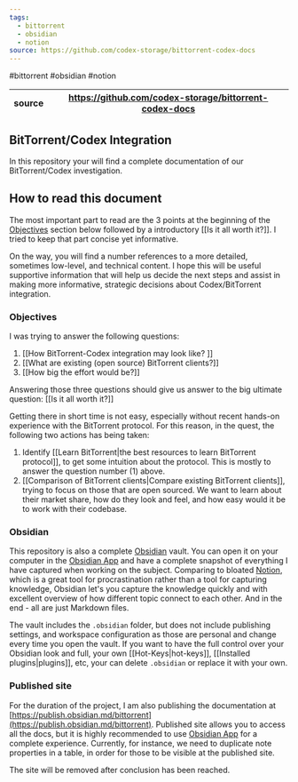 ```yaml
---
tags:
  - bittorrent
  - obsidian
  - notion
source: https://github.com/codex-storage/bittorrent-codex-docs
---
```

#bittorrent #obsidian #notion 

| source | https://github.com/codex-storage/bittorrent-codex-docs |
| ------ | ----------------------------------------------------- |

## BitTorrent/Codex Integration

In this repository your will find a complete documentation of our BitTorrent/Codex investigation.

## How to read this document

The most important part to read are the 3 points at the beginning of the [Objectives](#objectives) section below followed by a introductory [[Is it all worth it?]]. I tried to keep that part concise yet informative.

On the way, you will find a number references to a more detailed, sometimes low-level, and technical content. I hope this will be useful supportive information that will help us decide the next steps and assist in making more informative, strategic decisions about Codex/BitTorrent integration.

### Objectives

I was trying to answer the following questions:

1. [[How BitTorrent-Codex integration may look like? ]]
2. [[What are existing (open source) BitTorrent clients?]]
3. [[How big the effort would be?]]

Answering those three questions should give us answer to the big ultimate question: [[Is it all worth it?]]

Getting there in short time is not easy, especially without recent hands-on experience with the BitTorrent protocol. For this reason, in the quest, the following two actions has being taken:

1. Identify [[Learn BitTorrent|the best resources to learn BitTorrent protocol]], to get some intuition about the protocol. This is mostly to answer the question number (1) above.
2. [[Comparison of BitTorrent clients|Compare existing BitTorrent clients]], trying to focus on those that are open sourced. We want to learn about their market share, how do they look and feel, and how easy would it be to work with their codebase.

### Obsidian

This repository is also a complete [Obsidian](https://obsidian.md) vault. You can open it on your computer in the [Obsidian App](https://obsidian.md/download) and have a complete snapshot of everything I have captured when working on the subject. Comparing to bloated [Notion](https://www.notion.so), which is a great tool for procrastination rather than a tool for capturing knowledge, Obsidian let's you capture the knowledge quickly and with excellent overview of how different topic connect to each other. And in the end - all are just Markdown files.

The vault includes the `.obsidian` folder, but does not include publishing settings, and workspace configuration as those are personal and change every time you open the vault. If you want to have the full control over your Obsidian look and full, your own [[Hot-Keys|hot-keys]], [[Installed plugins|plugins]], etc, your can delete `.obsidian` or replace it with your own.

### Published site

For the duration of the project, I am also publishing the documentation at [https://publish.obsidian.md/bittorrent](https://publish.obsidian.md/bittorrent). Published site allows you to access all the docs, but it is highly recommended to use [Obsidian App](https://obsidian.md/download) for a complete experience. Currently, for instance, we need to duplicate note properties in a table, in order for those to be visible at the published site.

The site will be removed after conclusion has been reached.
